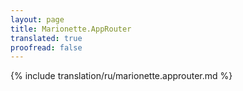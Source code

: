 ```yaml
---
layout: page
title: Marionette.AppRouter
translated: true
proofread: false
---
```


{% include translation/ru/marionette.approuter.md %}
